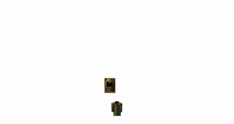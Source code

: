 <!DOCTYPE html>
<html lang="en">
<head>
	<meta charset="UTF-8">
	<title>Document</title>
	<style type="text/css">
		body{
			background-image: url("img/fundo.jpg");
		}
	</style>
</head>
<body>
	<hgroup>
		<h1 style="text-align: left">
			<b style="color:white"> Tutorial Sorcerer/Druid Level 50+ <b>
		</h1>
	</hgroup>
	<ul>
		<li style="list-style-type: disc"> Localização:  Deserto Ankrahmun</li><br>
		<li style="list-style-type: disc"> Nível Recomendado: 50+</li><br>
		<li style="list-style-type: disc"> Itens Recomendados: <pre>                     <img src="img/helmet.jpg"></pre> </li>
	</ul>
	<pre>                         <img src="img/armor.jpg"> </pre>
	

	

</body>
</html>



